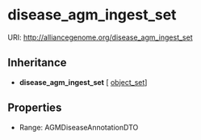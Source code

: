 # disease_agm_ingest_set



URI: http://alliancegenome.org/disease_agm_ingest_set




## Inheritance

* **disease_agm_ingest_set** [ [object_set](object_set.md)]



## Properties

 * Range: AGMDiseaseAnnotationDTO


